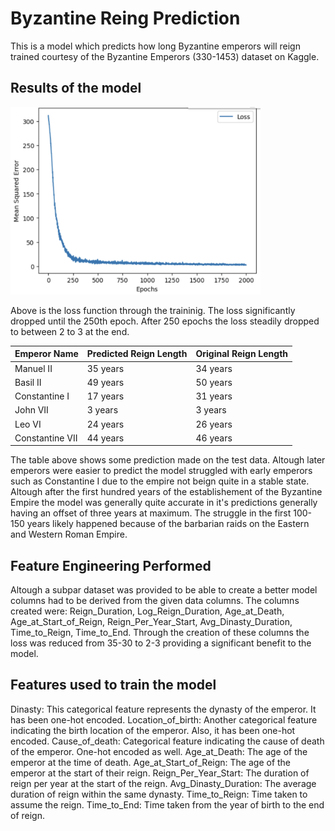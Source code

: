 # Byzantine Reing Prediction

This is a model which predicts how long Byzantine emperors will reign trained courtesy of the Byzantine Emperors (330-1453) dataset on Kaggle.

## Results of the model

<img src="graph.png" alt="Example Image" width="400" height="300" />


Above is the loss function through the traininig. The loss significantly dropped until the 250th epoch. After 250 epochs the loss steadily dropped to between 2 to 3 at the end.

| Emperor Name| Predicted Reign Length | Original Reign Length |
| --------------- | --------------- | --------------- |
| Manuel II    | 35 years | 34 years    |
| Basil II    | 49 years   | 50 years   |
| Constantine I    | 17 years   | 31 years   |
| John VII    | 3 years   | 3 years   |
| Leo VI    | 24 years   | 26 years  |
| Constantine VII    | 44 years   | 46 years   |

The table above shows some prediction made on the test data. Altough later emperors were easier to predict the model struggled with early emperors such as Constantine I due to the empire not beign quite in a stable state. Altough after the first hundred years of the establishement of the Byzantine Empire the model was generally quite accurate in it's predictions generally having an offset of three years at maximum. The struggle in the first 100-150 years likely happened because of the barbarian raids on the Eastern and Western Roman Empire.


## Feature Engineering Performed

Altough a subpar dataset was provided to be able to create a better model columns had to be derived from the given data columns. The columns created were: Reign_Duration, Log_Reign_Duration, Age_at_Death, Age_at_Start_of_Reign, Reign_Per_Year_Start, Avg_Dinasty_Duration, Time_to_Reign, Time_to_End. Through the creation of these columns the loss was reduced from 35-30 to 2-3 providing a significant benefit to the model. 

## Features used to train the model

Dinasty: This categorical feature represents the dynasty of the emperor. It has been one-hot encoded.
Location_of_birth: Another categorical feature indicating the birth location of the emperor. Also, it has been one-hot encoded.
Cause_of_death: Categorical feature indicating the cause of death of the emperor. One-hot encoded as well.
Age_at_Death: The age of the emperor at the time of death.
Age_at_Start_of_Reign: The age of the emperor at the start of their reign.
Reign_Per_Year_Start: The duration of reign per year at the start of the reign.
Avg_Dinasty_Duration: The average duration of reign within the same dynasty.
Time_to_Reign: Time taken to assume the reign.
Time_to_End: Time taken from the year of birth to the end of reign.
